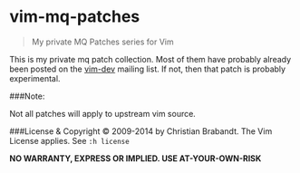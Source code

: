 vim-mq-patches
==============

> My private MQ Patches series for Vim

This is my private mq patch collection. Most of them have probably already been posted on the [vim-dev](http://groups.google.com/group/vim_dev) mailing list. If not, then that patch is probably experimental.

###Note:

Not all patches will apply to upstream vim source.



###License & Copyright
© 2009-2014 by Christian Brabandt. The Vim License applies. See `:h license`

__NO WARRANTY, EXPRESS OR IMPLIED.  USE AT-YOUR-OWN-RISK__
